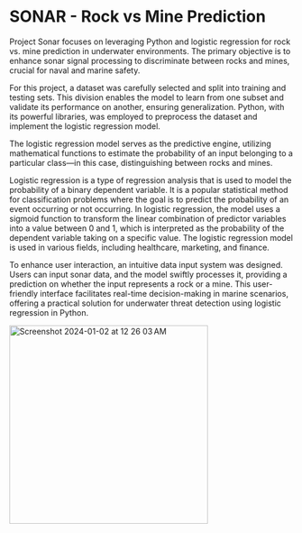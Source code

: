 
# SONAR - Rock vs Mine Prediction

Project Sonar focuses on leveraging Python and logistic regression for rock vs. mine prediction in underwater environments. The primary objective is to enhance sonar signal processing to discriminate between rocks and mines, crucial for naval and marine safety.

For this project, a dataset was carefully selected and split into training and testing sets. This division enables the model to learn from one subset and validate its performance on another, ensuring generalization. Python, with its powerful libraries, was employed to preprocess the dataset and implement the logistic regression model.

The logistic regression model serves as the predictive engine, utilizing mathematical functions to estimate the probability of an input belonging to a particular class—in this case, distinguishing between rocks and mines. 

Logistic regression is a type of regression analysis that is used to model the probability of a binary dependent variable. It is a popular statistical method for classification problems where the goal is to predict the probability of an event occurring or not occurring. In logistic regression, the model uses a sigmoid function to transform the linear combination of predictor variables into a value between 0 and 1, which is interpreted as the probability of the dependent variable taking on a specific value. The logistic regression model is used in various fields, including healthcare, marketing, and finance.

To enhance user interaction, an intuitive data input system was designed. Users can input sonar data, and the model swiftly processes it, providing a prediction on whether the input represents a rock or a mine. This user-friendly interface facilitates real-time decision-making in marine scenarios, offering a practical solution for underwater threat detection using logistic regression in Python.

<img width="352" alt="Screenshot 2024-01-02 at 12 26 03 AM" src="https://github.com/KamakshiOjha/SONAR---Rock_VS_Mine-Prediction-/assets/114620432/128c6a1a-e7bb-441f-9338-9d72cf9c74d1">

